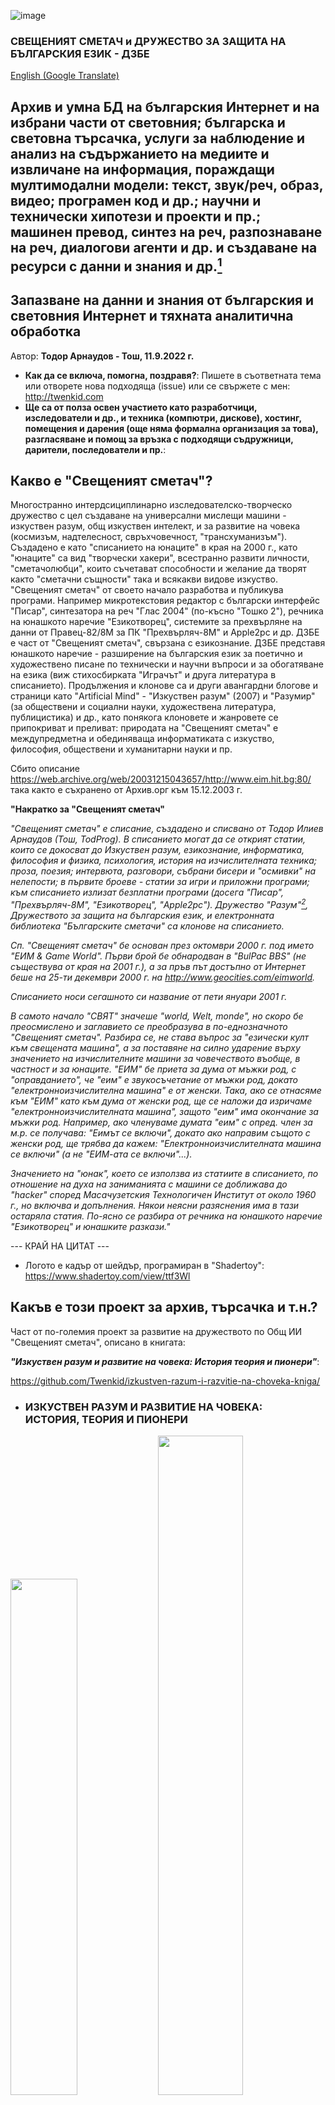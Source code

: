 ![image](https://user-images.githubusercontent.com/23367640/189515029-7071dc21-c8f0-428b-895c-abebc548d27b.png)
<h3>СВЕЩЕНИЯТ СМЕТАЧ и ДРУЖЕСТВО ЗА ЗАЩИТА НА БЪЛГАРСКИЯ ЕЗИК - ДЗБЕ</h3>

<a href="https://github-com.translate.goog/Twenkid/Bulgarian-Internet-Archive-And-Search-Engine?_x_tr_sl=bg&_x_tr_tl=en&_x_tr_hl=bg&_x_tr_pto=wapp">English (Google Translate)</a>

## Архив и умна БД на българския Интернет и на избрани части от световния; българска и световна търсачка, услуги за наблюдение и анализ на съдържанието на медиите и извличане на информация, пораждащи мултимодални модели: текст, звук/реч, образ, видео; програмен код и др.; научни и технически хипотези и проекти и пр.; машинен превод, синтез на реч, разпознаване на реч, диалогови агенти и др. и създаване на ресурси с данни и знания и др.[^2]

## Запазване на данни и знания от българския и световния Интернет и тяхната аналитична обработка

Автор: **Тодор Арнаудов - Тош, 11.9.2022 г.**

* <b>Как да се включа, помогна, поздравя?</b>: Пишете в съответната тема или отворете нова подходяща (issue) или се свържете с мен: http://twenkid.com 
* <b>Ще са от полза освен участието като разработчици, изследователи и др., и техника (компютри, дискове), хостинг, помещения и дарения (още няма формална организация за това), разгласяване и помощ за връзка с подходящи съдружници, дарители, последователи и пр.</b>: 

## Какво е "Свещеният сметач"? 

Многостранно интердсициплинарно изследователско-творческо дружество с цел създаване на универсални мислещи машини - изкуствен разум, общ изкуствен интелект, и за развитие на човека (космизъм, надтелесност, свръхчовечност, "трансхуманизъм"). Създадено е като "списанието на юнаците" в края на 2000 г., като "юнаците" са вид "творчески хакери", всестранно развити личности, "сметачолюбци", които съчетават способности и желание да творят както "сметачни същности" така и всякакви видове изкуство. "Свещеният сметач" от своето начало разработва и публикува програми. Например микротекстовия редактор с български интерфейс "Писар", синтезатора на реч "Глас 2004" (по-късно "Тошко 2"), речника на юнашкото наречие "Езикотворец", системите за прехвърляне на данни от Правец-82/8М за ПК "Прехвърляч-8М" и Apple2pc и др. ДЗБЕ е част от "Свещеният сметач", свързана с езикознание. ДЗБЕ представя юнашкото наречие - разширение на българския език за поетично и художествено писане по технически и научни въпроси и за обогатяване на езика (виж стихосбирката "Играчът" и друга литература в списанието). Продължения и клонове са и други авангардни блогове и страници като "Artificial Mind" - "Изкуствен разум" (2007) и "Разумир" (за обществени и социални науки, художествена литература, публицистика) и др., като понякога клоновете и жанровете се припокриват и преливат: природата на "Свещеният сметач" е междупредметна и обединяваща информатиката с изкуство, философия, обществени и хуманитарни науки и пр.

Сбито описание https://web.archive.org/web/20031215043657/http://www.eim.hit.bg:80/ така както е съхранено от Архив.орг към 15.12.2003 г.

**"Накратко за "Свещеният сметач"**

_"Свещеният сметач" е списание, създадено и списвано от Тодор Илиев Арнаудов (Тош, TodProg).
В списанието могат да се открият статии, които се докосват до Изкуствен разум, езикознание, информатика, философия и физика, психология, история на изчислителната техника; проза, поезия; интервюта, разговори, събрани бисери и "осмивки" на нелепости; в първите броеве - статии за игри и приложни програми; към списанието излизат безплатни програми (досега "Писар", "Прехвърляч-8M", "Езикотворец", "Apple2pc"). Дружество "Разум"[^1], Дружеството за защита на българския език, и електронната библиотека "Българските сметачи" са клонове на списанието._

_Сп. "Свещеният сметач" бе основан през октомври 2000 г. под името "ЕИМ & Game World". Първи брой бе обнародван в "BulPac BBS" (не съществува от края на 2001 г.), а за пръв път достъпно от Интернет беше на 25-ти декември 2000 г. на http://www.geocities.com/eimworld._

_Списанието носи сегашното си название от пети януари 2001 г._

_В самото начало "СВЯТ" значеше "world, Welt, monde", но скоро бе преосмислено и заглавието се преобразува в по-еднозначното "Свещеният сметач". Разбира се, не става въпрос за "езически култ към свещената машина", а за поставяне на силно ударение върху значението на изчислителните машини за човечеството въобще, в частност и за юнаците. "ЕИМ" бе приета за дума от мъжки род, с "оправданието", че "еим" е звукосъчетание от мъжки род, докато "електронноизчислителна машина" е от женски. Така, ако се отнасяме към "ЕИМ" като към дума от женски род, ще се наложи да изричаме "електронноизчислителната машина", защото "еим" има окончание за мъжки род. Например, ако членуваме думата "еим" с опред. член за м.р. се получава: "Еимът се включи", докато ако направим същото с женски род, ще трябва да кажем: "Електронноизчислителната машина се включи" (а не "ЕИМ-ата се включи"...)._

_Значението на "юнак", което се използва из статиите в списанието, по отношение на духа на заниманията с машини се доближава до "hacker" според Масачузетския Технологичен Институт от около 1960 г., но включва и допълнения. Някои неясни разяснения има в тази остаряла статия. По-ясно се разбира от речника на юнашкото наречие "Езикотворец" и юнашките разкази."_

--- КРАЙ НА ЦИТАТ ---
[^1]: *Забележки*: Дружество "Разум" е отделът/рубриката за мислещи машини и развитие на човека (космизъм, надтелесност, "трансхуманизъм") в тогавашната версия на списанието. "Разумир" или "Истинист", е по-нов клон, който започна като насочен към интердисциплинарни изследвания в обществознанието, литературата, публицистиката. Първи брой от 2014 г. представи  обемистата интердисцплинарна авангардна "мултиграфия" "Какво му трябва на човек? Играеш ли по правилата, ще загубиш играта!"), която включваше и разсъждения в теорията на познанието; и сатирично-публицистично-художествената новела "Не съм креативен, пък!". През 2015 г. "Разумир" публикува и предложението за Явно гласуване на избори за обществени длъжности и др., с което да се преодолеят всички възможности за манипулации на резултатите: "Манифест на Човешковластие/Човековластие" https://web.archive.org/web/20170115121036/http://narodovlastie.twenkid.com/
[^2]: По-старо заглавие: Архив и умна БД на българския Интернет или на избрани части от световния; българска и световна търсачка, услуги за наблюдение и анализ на съдържанието на медиите и извличане на информация, пораждащи мултимодални модели - текст, звук/реч, образ, видео; програмен код; научни и технически хипотези и проекти и пр. - машинен превод, синтез на реч, разпознаване на реч, диалогови агенти и др. и създаване на ресурси с данни и знания и др.
* Логото е кадър от шейдър, програмиран в "Shadertoy": https://www.shadertoy.com/view/ttf3Wl

## Какъв е този проект за архив, търсачка и т.н.?

Част от по-големия проект за развитие на дружеството по Общ ИИ "Свещеният сметач", описано в книгата:

**_"Изкуствен разум и развитие на човека: История теория и пионери"_**:

https://github.com/Twenkid/izkustven-razum-i-razvitie-na-choveka-kniga/

* ### ИЗКУСТВЕН РАЗУМ И РАЗВИТИЕ НА ЧОВЕКА:<br> ИСТОРИЯ, ТЕОРИЯ И ПИОНЕРИ

<img src="https://eim.twenkid.com/1.png?v_22-10-2022" width=46%> <img src="https://eim.twenkid.com/2.png?v_1-10-2022" width=52%><br><img src="https://eim.twenkid.com/3.png?v_27-09-2022" width=45%>

## Новини, записки и планове

24.11.2022: * Да се отворят страници (issues), в които да се описват роли и задачи за изпълнение по проекта.

23.11.2022: * Извършен кратък обзор на сайтове и технологии за разпределени/"федеративни" социални мрежи, микроблогове, платформи за видеосподеляне и "облачни" услуги за споделяне на файлове и услуги.
* **Задача:** да се подкарат такива сървъри и клиенти.
Ключови думи, теми, платформи: Mastodon, Diaspora, Friendica; PeerTube : Sepia Search, WebTorrent, HLS; Status.net, Pump.io, Activity Streams, Gnip, GNU Social - Laconica, Ostatus; Activity Pub, Nextcloud, Pixelfed, Fediverse

20.11.2022:

**Технологии, библиотеки и подзадачи, които са проучвани, изпробвани и са в подготвка или се планира да бъдат приложени във връзка с този проект и други на "Свещеният сметач":**
 LAION, CLIP, clip-retrieval, img2dataset, sentence-transformer, faiss, autofaiss; pdfminer; Stable Diffusion; уеб и файлови заявки/обхождане, източници на данни и др.
Някои изпробвани за разширение: pafy. Изпробвани, но може би няма да се ползват засега: API за фейсбук. API за Туитър: може да се изпробва частично.
* Планирани или за доразвитие: 
 1. CommonCrawl, извличане на страници от Уикипедия, Читанка и др. (разшири набора от данни, използван за обучението на GPT-2-MEDIUM през 2021 г.)
 1. Извличане на n-грамен модел и построяване на индекси за сравнение, представяния (embedding) 
 1. Пробно извличане на данни от медийни страници за сравнение и създаване на заявки за интелигентно търсене, сравнение, проследяване на източници и групиране по различни критерии
 1. Извличане от LAION или построяване на набор данни със съответствия между изображения и текст
 1. Пораждане на съответствия между изображения и текст чрез разпознаване нао образи, класификация, подобия и др.
 1. Нова версия на речника на юнашкото наречие "Езикотворец" - последната публикувана беше говорещият с "Глас 2004" Езикотворец-8 през 2005 г. Допълнение с нови думи от юнашкото наречие. Може би ново "тяло", а може и засега старото.<br><img src="https://eim.twenkid.com/old/ezik/ezik8.gif"> https://eim.twenkid.com/old/ezik/
 1. Разширение на интелигентния английско-български речник "Смарти" до "Смарти 2" или ново име, може би с преработка и пренаписване, уеб речник.
<img src="https://github.com/Twenkid/Smarty/raw/master/smarty-pic1.png"><a href="https://github.com/Twenkid/Smarty">Extendable Framework for Bilingual and Multilingual Comprehension Assistant</a>
  1. Целеви функции: добавяне на българо-английска посока на превод  
  1. Поправяне на няколко недоглеждания: при редактиране на полето за превод на думи и изрази от текст с посочване да се обнови коректно съответствието при посочване (в сегашната версия се размества).; при копиране на всичко да се копира и историята с търсени думи; историята да се съхранява и под някаква по-постоянна форма; честоти на думи; връзка с Интернет и показване на информация от там и др.
1. Обновление на синтезатора на реч "Тошко 2". Редактиране на микрофонемие. Опити с невронен синтез и продължение на изследванията от "Опит за разделяне на говор на..." от 2004 г. др. https://github.com/Twenkid/Toshko_2
![image](https://user-images.githubusercontent.com/23367640/202886743-8b4e5ec1-8cba-44a6-9154-98efb8a57a02.png)


# Защо?

Отдавна имам тази идея, споменавал съм я на приятели, мислил съм да опитам да я направя за лични нужди-собствен паяк, който да събира най-важната за мен информация. Обаче за да се свърши както трябва е необходима повече енергия. Има някои частични малки архиви*/моментни снимки на части от стария Интернет (виж в бележките), но например наскоро беше закрит data.bg, който е пазел много древни файлове, вкл. някои мои от ранните времена на "Свещеният сметач" и 2000-те. Помните ли "free.techno-link"? Той загина много отдавна.

Hit.bg работеше години след като вече не беше "модерен", но и той отдавна е унищожен и не знам някой да му правил копие, освен каквото е оцеляло в Архив.орг (http://archive.org*) всъщност hit.bg се отваря от известно време, но не може да се логнете и пр.). Някои български сайтове с дълга съхранена история, които я пазят от десетилетия от началото на 2000-те, постепенно се обновяват и вече няма достъп. Напр. old.csd.bg - "Център за изследване на демокрацията", който работеше до 2020 г., когато ми трябваше една справка, но вече го няма, а Архив.орг пази само "фасади" от него.  

Преди много години си замина bgit.net - един от първите български блогове и форум свързан с отворения код, Линукс и Ай Ти общността, не знам дали някой от създателите? му, сред които Йовко Ламбрев и Владимир Джувинов, още пазят архив; при мен останаха копия на отделни мои статии. В Архив.орг има фрагменти от него, най-старото копие е от юни 2001 г., когато изглежда е отворен сайтът: https://web.archive.org/web/20010630201813/http://www.bgit.net/). 

Наскоро обаче самият Архив.орг* не беше достъпен в България за известно време. И т.н.

http://arxiv.org (сравни с http://archive.org) също е важен сайт, специализиран за публикуване на научни статии, който също подлежи на запазване в библиотека, както и разбира се Stackoverflow и сродните му, Github и пр.

...

Освен за да не се случи същото и със спомените от по-късния и съвременния Интернет заради затваряне на сайтовете, би било здравословно да има и местна сигурност в случай на прекъсване на достъпа до световния Интернет или част от него, което изглежда възможно предвид колко лесно се въвеждат всякакви "санкции" и ограничения както в т.нар. "свободен и демократичен" свят, според господстващите в България големи медии, така и в "противоположния" според "свободните" свят на "тирани, диктатори" и пр. Всеки блокира по нещо.

За по-голяма сигурност може да се запазват част от глобалните ресурси - разбира се, не може да се съхрани целият Интернет, но може да се запазят "важни", често ползвани и до определена дълбочина или някои да се съхраняват с известна компресия/частично и т.н.

Част от системата би могла да работи и като наблюдател на съдържанието на медиите и да извършва "media/press clipping", с която да има достъп и да се прави анализ на съдържанието на новинарски сайтове и страници на медии, социалните мрежи, на сайтовете за видеосподеляне по всякакви показатели - не пълно копие на видеофайловете, най-вече метаинформация; някои видеоклипове с по-ниска разделителна способност, само звук и пр.; транскрипция, както и описание на съдържанието на клипа чрез разпознаване на образи и класификация: описание какво се вижда на кадрите, какво се извършва и т.н.; отделни кадри (напр. ключовите кадри от видеото), схематична информация - компресирани кадри с приложени ефекти за откриване на очертания, текст извлечен с оптическо-разпознаване на символи и пр. Чрез новите технологии за пораждане на изображение като Stable Diffusion, Imagen, DALLE-2 и пр., и чрез идващите в бъдеще, ще може да се възстановява съществената част от съдържанието на медиите и от много по-малък обем компресирана информация.

Върху тези данни от медиите ще се правят различни справки и сравнения*; тази функция, както и цялостното събиране на данните, може да е основа и на експерименти с големи езикови модели в обработката на естествен език (NLP) и въобще изкуствения интелект, включително Общ ИИ.

За някои други приложения, свързани с почтеността на медии, политици и пр. виж в бележките по-долу.

Разбира се, системата може да бъде и търсачка, портал и пр. и като цяло би представлявало своеобразна разширена "енциклопедия".

Логично продължение е и разпределена българска социална мрежа и система за видеосподеляне с отворен код.

Като цяло: 

<h3>Създаване на независим "български Интернет", който да позволи да се води "пълноценен мрежов живот" дори и ако по някаква причина международният Интернет се прекъсне.**</h3>

България всъщност има опит в това още от началото на 2000-те години от времето на free.techno-link и пр. с "Българския пръстен", в който имаше високоскоростна свързаност до някои ресурси в града или в страната във времена, в които все още се ползваше Интернет по телефона по 33.6 - 56.6 Кбит.

...

# Как да работи архивът?

## Разпределено съхранение на потребителски компютри

1. Основен сървър/сървъри, които с паяци обхождат мрежата и качват данните като торенти, потребителите също могат да добавят елементи както в Архив.орг.
1. Клиентските компютри имат приложение с отворен код, за да няма съмнения какво върши, в което потребителите решават какъв обем и трафик да заделят. Клиентското приложение може да извършва и част от изчислителната работа в разпределен режим, отново в дял, преценен от потребителя - подобно на някогашните "SETI @ Home" за анализ на сигнали от космоса, подобни системи в медицината като "Folding@home" и пр.

1. Приложението тегли част от файловете през торентите* и пр. и ги съхранява на потребителските компютри. Част от клиентите могат да бъдат институции, компании и пр., които "даряват" значителен обем памет, терабайти и пр.

## Сървъри

1. Съхранението на данните и централизирано в сървъри, на поне няколко огледала, също е препоръчително.

## Спасяване на стар софтуер и данни от лични архиви

1. Част от информацията, която вече не се открива в Интернет, може да е запазена в лични архиви, на компакт-дискове и пр. и да бъде възстановена от потребителите.
1. 1. Ако например търсите определни безплатни програми от миналото, които не откривате - може да го зададаете като въпрос ("issue") в този проект.

# Как да се осъществи?

Програмната и организационна част - като проект/множество от проекти с отворен код, които да се разработят от български програмисти, компании и пр.
Ако проектът потръгне вероятно е разумно да се създаде ДНЦ (Дружество с нестопанска цел), но като за начало мисля, че това е излишно усложнение. Засега е достатъчно да се намерят желаещи, които да започнат от някъде, с някакъв пробен паяк и да общуват помежду си. Други желаещи могат по някакъв начин да дарят техника, като виртуални машини или физически, дисково пространство и пр.

Една възможна пускова посока е например "Common Crawl": https://commoncrawl.org

* Редакция 15.11.2022: При апатия и пр., точката "с отворен код" и "български" (Интернет и разработчици) може да отпадне. Това са ограничаващи изисквания. Този проект е част от по-големия проект за Общ ИИ на "Свещеният сметач", който търся партньори: https://github.com/Twenkid/izkustven-razum-i-razvitie-na-choveka-kniga/


<hr>

**Тодор Арнаудов - Тош, 11.9.2022 г.**

**_Всестранно изследователско-творческо дружество "Свещеният сметач", основано през 2000 г._** http://eim.twenkid.com

**_Дружество за защита на българския език - ДЗБЕ_, основано 2002 г.** http://eim.twenkid.com/dzbe

Последни редакции: 13.9.2022; 15.11.2022 (незадължително отворен код и "български", при липса на съдружници), 20.11.2022 - разширено заглавие.
Първо заглавие: "Архив на българския Интернет, българска търсачка, услуги за наблюдение и анализ на съдържанието на медиите и др."

...

** Благодарности на Bogo4, който ми писа днес за да ме пита за игра, която търсел, която вече била неоткриваема в Интерент, но снимка от нея има в една статия от сп. "Свещеният сметач", бр. 27 от 2003 г., "Упадъкът на езика на българското общество": http://eim.twenkid.com/old/3/27/upad.htm http://eim.twenkid.com/old/3/27/mar.gif

![image](https://user-images.githubusercontent.com/23367640/189542424-72ea1a01-b09d-45dd-9d5c-2fb85085f990.png)

Играта е "Mario Warcraft", създадена с Game Maker.
Благодаря също на Voltigore, който наскоро беше забелязал, че Archive.org не се е отварял и така също ми припомни идеята и необходимостта от български архив.

## Бележки за допълнителни приложения

** Частични архиви за Интернет и др.

Разбира се, "Читанка" ("Моята библиотека") за книги, която в началото изглежда продължи по-старата библиотека sf.ludost.net. "Сандъците" и преди него един мой сайт за "прослава на българските сметачи" от 2002 г.: http://bulgariancomputers.freeservers.com/), Download.bg - което още работи; копията на списание "Свещеният сметач",  също пазят паметници и "вкаменелости" от Интернет пространството в началото на 2000-те; "лафчето" на dir.bg още съществува и др.

**Други функции** за разнообразяване и проследяване на източниците: модерни са услугите за "борба с фалшивите новини" или с "пропагандата", в която обаче обикновено, разбира се, липсва борба с "институционализираната" или "собствената" пропаганда - онази, която управлява основните медии и има най-много пари. Например може да се сравнява съдържанието на различни медии и да се открие, че всички препредават едно и също и че всички техни журналисти и гости споделят и защитават една и съща позиция и противниците им са "наказвани" по един и същи начин или не са канени въобще - това противоречи на основните правила за "плурализъм" и за предаване на "всички гледни точки", за които уж се бореше "демокрацията". Необходима е диверсификация не само на енергоносителите, но и на медийната и културно-идеологическата зависимост на България.

Може да се провери и "прояви" по обективен начин например, че източникът на информацията за основните българоезични медии са да речем британски (виж едно събитие в Англия от осми септември и как беше отразено в България, сякаш България е колония на Британската империя, оплакваща своята кралица, а впоследствие възхваляващия новия крал), определени американски медии - или пък съответно руски и пр., т.е. дадени медии по съдържание всъщност са "ретранслатори" или "радиоточки" на тези медии майки, като повечето от тях са на запад от София и също разпространяват "пропаганда", т.е. тенденциозно поднесена информация, често с полуистини, скриване на неудобни факти, които са известни, преувеличения, изкривявания и пр.

Потребителите на медии имат право да знаят какъв е източникът и чии интереси и стратегии защитават дадени медии и да решат дали при тези обстоятелства медията заслужава вниманието и доверието им. Може да се извършва автоматичен анализ на настроенията и нагласите в медията (вид "Sentiment analysis"). Настроенията обикновено се припокриват с "медиите" майки (чия пропаганда) - дали са "крайно про-европейски, про-руски, про-американски, про-британски" или пък уравновесени; какви позиции представят с каква оценка, какви гости канят с какви позиции и всякакви параметри, какъв стил на изказване и пр. Кой какви грантове е получавал, с кого е свързано дадено публично лице и т.н., така че да се знае. Тези конкретни явления са видими и с просто око за онези, които наблюдават медиите и сравняват "на ум", но чрез подобна система мерките ще станат по-обективни и лесни за наблюдение и от неспециалисти. 

** Проверката на "фалшивите новини", или по-точно дезинформацията, и склонността на дадена медия, източник и пр. да злоупотребява с такава, всъщност за някои случаи може да се извършва ефективно не в момента на публикуване, а впоследствие, след като се натрупа достатъчно историческа информация - мине време и може да се провери и от други източници и след други събития, че дадено твърдение или информация не са било вярно отразени. Натрупването на история на новините, изказванията, и след обработката - съответните дела, нагласи и пр. - би било полезно за тази цел, и може да бъде материал, набор данни на нови специални модели за машинно обучение. Всички проверки на "фалшиви новини" обаче трябва да вървят с предупреждение, че **проверката и данните ѝ също може да са погрешни или едностранчива и човек трябва да преценява и да мисли и със собствената си глава, и никога да не се предоверява.**

** Друго приложение е за проверка на обещанията и изказванията на политици и пр.* (мисля, че излезе някакво мобилно приложение за търсене в стенограмите на парламента?)

** Една друга идея, донякъде свързана с горните, е предложението на <a href="http://razumir.twenkid.com">_Разумир_</a> за **Явно гласуване на избори за обществени длъжности с непрекъснато отброяване на резултатите в реално време и с потвърждения за всеки, че гласът му е отчетен правилно и непрекъсната проверка от всички гласуващи.** По този начин фалшификациите при преброяването ще станат невъзможни. https://web.archive.org/web/20170115121036/http://narodovlastie.twenkid.com/  
...
# Bulgarian-Internet-Archive
## Bulgarian Internet Archive Project - Preserve Data and Knowledge from the Local and Global Network
<!--
<img src="https://eim.twenkid.com/3.png?v_27-09-2022" width=60%><img src="https://eim.twenkid.com/1.png?v_15-10-2022" width=33%><br><img src="https://eim.twenkid.com/2.png?v_1-10-2022" width=56%>>
-->

**6.2003 г. – ПЛОВДИВ, БЪЛГАРИЯ**<br>
**ТОДОР АРНАУДОВ, 18-ГОДИШЕН:**<br>
### КАК БИХ ИНВЕСТИРАЛ ЕДИН МИЛИОН С НАЙ-ГОЛЯМА ПОЛЗА ЗА РАЗВИТИЕТО НА СТРАНАТА<br>
</center>

Според мен мощен бъдещ източник на приходи, за чието достигане 1 милион евро е отлично начало, защото ключът за осъществяването му е в човешкия умствен ресурс, е Мислещата машина (ММ).<p></p>
Машината с равностоен или надминаващ човешкия разум, би се превърнала в невиждан двигател на научно-изследователската дейност и културата в държавата, която първа успее да я създаде. (...)<p></p>
СТРАТЕГИЯ<p></p>
Вярвам, че до мига, в който ще намерим подходящи "части" и ще построим от тях "машина", с която да преодолеем "Стената" и се срещнем с Машината, остават броени години.<p></p>
Според моята стратегия би се основал научно-изследователски Институт, който ще обединява информатици, инженери, изкуствоведи, езиковеди, философи, психолози, невролози; преводачи, владеещи много езици; творци в различни изкуства – писатели и поети, композитори и музиканти; художници, фотографи и филмови режисьори. Членовете на Института ще бъдат, с предимство, имащи знания и умения в повече области, едновременно учени и творци, защото целта на търсенията ще бъде да се открие общото между всички прояви на разума, между науките и изкуствата. Формата на мисълта е различна в различните изяви на мисленето, но същината й, механизмите, които стоят в основата, са едни и същи и се променят само данните, с които тя работи – слово, звук, изображения, последователности от изображения, отвлечени понятия и пр.<p></p>
Институтът ще изпълнява и ролята на "крило", което намира, "закриля и окриля" даровити хора, за да подпомага развитието им и, ако те пожелаят, да се радва на таланта им в изследванията.<p></p>
Институтът ще има програмна къща, в която "между другото" ще се произвежда "умен" приложен софтуер, използващ разработките на Института по пътя към ИР: програми за автоматизирано проектиране, мултимедия, текстообработка, преводачи, игри и др. приложни програми.<p></p>
Целта на Института ще бъде програмно създаване на ММ, притежаваща универсални възможности за обмен на информация с други изчислителни машини, в частност роботизирани модули. Роботите, създавани от робототехническия отдел, ще бъдат, освен начин за използване на ИР за физически дейности, още средство за привличане на вниманието на обществеността и за реклама на Института. (...)
<p></p>
14 ГОДИНИ ПО-КЪСНО<p></p>
3.2017 г. – Канада, „Всеканадска стратегия за ИИ“<br>
3.2017 – Японска технологична стратегия в ИИ<br>
4.2017 – „ИИ Сингапур“: 5-годишна програма за $150 млн.<br>
7.2017 – Китай: „План за следващото поколение ИИ“<br>
12.2017 – Китай: Три-годишен план за действие<br>
12.2017 – Финландска стратегия за ИИ<br>
1.2018 – Дания: стратегията се съсредоточава върху ИИ, блокчейн и …<br>
3.2018 – ИИ в служба на гражданите<br>
3.2018 – Френска стратегия в ИИ<br>
4.2018 – Европейска комисия на ЕС: „Обсъждане на ИИ“<br>
4.2018 – Великобритания<br>
5.2018 – Австралия<br>
5.2018 – САЩ: Среща в Белия дом за ИИ<br>
5.2018 – Южна Корея: Стратегия за развойна дейност<br>
5.2018 – Шведска стратегия за ИИ<br>
5.2018 – Полска кръгла маса за разработка на Стратегия за ИИ<br>
5.2018 – Дания, Швеция, Норвегия, Исландия, Финландия, Естония, Литва, Латвия, … – договор за сътрудничество в ИИ на Съюз от северноевропейски и балтийски страни<br>
6.2018 – Индия: Национална стратегия за ИИ<br>
6.2018 – Мексико: Национална стратегия за ИИ<br>
Есен 2018 – Германска стратегия за ИИ<br>
Есен 2018 – Стратегия за ИИ на ЕС<br>
Есен 2018 – Интердисциплинарен институт за Човешки ИИ в Станфорд<br>
Есен 2018 – Интердисциплинарен „Милиарден“ институт за ИИ в МТИ<br>
(…)<br>
6.2019 – България, БАН: „Рамка на Национална стратегия за развитие на изкуствения интелект – Предварителна визия“<br>
6.2020 – България, БАН: Стратегия за развитието на изкуствения интелект в България до 2030 г Предварителна визия“<br>
10.2020 – Швейцария: Интердисциплинарен институт „Център за ИИ“ в ETH(…)<br>
4.2022 – България и Швейцария (СУ, ETH, EPFL): INSAIT – „Институт за компютърни науки, изкуствен интелект и технологии“<br>
(...)<br>

* https://www.oocities.org/todprog/ese/proekt.htm 
* Есето участваше и беше публикувано и на сайта на конкурс, организиран от „Български портал за развитие“, фондация „Приложни изследвания и комуникации“, съвместно с представителството на Световната банка, в. „Капитал“ и „Дневник“ онлайн. Пълният текст – в линка или по-долу. Повече информация в кратката хронология. За конкурса: https://www.capital.bg/politika_i_ikonomika/imena/2003/07/26/222321_edin_milion_za_promiana_na_bulgarskiia_mantalitet/ 
* https://medium.com/politics-ai/an-overview-of-national-ai-strategies-2a70ec6edfd  
* http://www.lml.bas.bg/Towards-AI-Strategy-BAS-Vision.pdf 

<br>

<img src="https://github.com/Twenkid/izkustven-razum-i-razvitie-na-choveka-kniga/blob/main/arnaudov-hassabis-2003-2007-2009-vs-2022/1.jpg" width=49%> <img src="https://github.com/Twenkid/izkustven-razum-i-razvitie-na-choveka-kniga/blob/main/arnaudov-hassabis-2003-2007-2009-vs-2022/2.jpg" width=49%>
<img src="https://github.com/Twenkid/izkustven-razum-i-razvitie-na-choveka-kniga/blob/main/arnaudov-hassabis-2003-2007-2009-vs-2022/3.jpg" width=49%>

